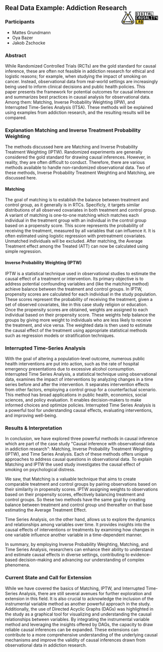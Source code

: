 ## Real Data Example: Addiction Research <a href="https://digitalcausalitylab.github.io/"><img src="figures/logo.png" align="right" width = "120" /></a>



### Participants

- Mattes Grundmann
- Oya Bazer
- Jakob Zschocke

### Abstract

While Randomized Controlled Trials (RCTs) are the gold standard for causal inference, these are often not feasible in addiction research for ethical and logistic reasons; for example, when studying the impact of smoking on cancer. 
Instead, observational data from real-world settings are increasingly being used to inform clinical decisions and public health policies. This paper presents the framework for potential outcomes for causal inference and summarizes best practices in causal analysis for observational data. Among them: Matching, Inverse Probability Weighting (IPW), and Interrupted Time-Series Analysis (ITSA). 
These methods will be explained using examples from addiction research, and the resulting results will be compared.

### Explanation Matching and Inverse Treatment Probability Weighting
The methods discussed here are Matching and Inverse Probability Treatment Weighting (IPTW). Randomized experiments are generally considered the gold standard for drawing causal inferences. However, in reality, they are often difficult to conduct. Therefore, there are various methods available to handle non-randomized observational data. Two of these methods, Inverse Probability Treatment Weighting and Matching, are discussed here.

#### Matching 
The goal of matching is to establish the balance between treatment and control group, as it generally is in RTCs. Specificly, it targets similar distributions of all observed covariates in both treatment and control group. A variant of matching is one-to-one matching which matches each individual in the treatment group with an individual in the control group based on a propensity score. This score represents the probability of receiving the treatment, measured by all variables that can influence it. It is often estimated using logistic regression with pretreatment covariates. Unmatched individuals will be excluded. After matching, the Average Treatment effect among the Treated (ATT) can now be calculated using simple regression.

#### Inverse Probability Weighting (IPTW)
IPTW is a statistical technique used in observational studies to estimate the causal effect of a treatment or intervention. Its primary objective is to address potential confounding variables and (like the matching method) achieve balance between the treatment and control groups. In IPTW, propensity scores are calculated for each individual in the study population. These scores represent the probability of receiving the treatment, given a set of observed covariates, like in this case study religion or education. 
Once the propensity scores are obtained, weights are assigned to each individual based on their propensity score. These weights help balance the groups by giving more weight to individuals who are less likely to receive the treatment, and vice versa.
The weighted data is then used to estimate the causal effect of the treatment using appropriate statistical methods such as regression models or stratification techniques.

### Interrupted Time-Series Analysis

With the goal of altering a population-level outcome, numerous public health interventions are put into action, such as the rate of hospital emergency presentations due to excessive alcohol consumption. Interrupted Time Series Analysis, a statistical technique using observational data, examines the impact of interventions by analyzing changes in a time series before and after the intervention. It separates intervention effects from other factors, employing a control group for a counterfactual scenario. This method has broad applications in public health, economics, social sciences, and policy evaluation. It enables decision-makers to make informed choices and optimize policies. Interrupted Time Series Analysis is a powerful tool for understanding causal effects, evaluating interventions, and improving well-being.

### Results & Interpretation

In conclusion, we have explored three powerful methods in causal inference which are part of the case study "Causal inference with observational data in addiction research": Matching, Inverse Probability Treatment Weighting (IPTW), and Time Series Analysis. Each of these methods offers unique approaches to address causal questions in observational data. To explain Matching and IPTW the used study investigates the causal effect of smoking on psychological distress.

We saw, that Matching is a valuable technique that aims to create comparable treatment and control groups by pairing observations based on their similarity in propensity scores. IPTW assigning weights to observations based on their propensity scores, effectively balancing treatment and control groups. So these two methods have the same goal by creating balance between treatment and control group und thereafter on that base estimating the Average Treatment Effect. 

Time Series Analysis, on the other hand, allows us to explore the dynamics and relationships among variables over time. It provides insights into the causal effects of interventions or treatments by examining how changes in one variable influence another variable in a time-dependent manner.

In summary, by employing Inverse Probability Weighting, Matching, and Time Series Analysis, researchers can enhance their ability to understand and estimate causal effects in diverse settings, contributing to evidence-based decision-making and advancing our understanding of complex phenomena.


### Current State and Call for Extension

While we have covered the basics of Matching, IPTW, and Interrupted Time-Series Analysis, there are still several avenues for further exploration and extension in this field. It is also crucial to acknowledge the inclusion of the instrumental variable method as another powerful approach in the study. Additionally, the use of Directed Acyclic Graphs (DAGs) was highlighted in the study as a graphical tool for visualizing and understanding the causal relationships between variables.
By integrating the instrumental variable method and leveraging the insights offered by DAGs, the capacity to draw reliable causal inferences can be expanded. These extensions can contribute to a more comprehensive understanding of the underlying causal mechanisms and improve the validity of causal inferences drawn from observational data in addiction research.

